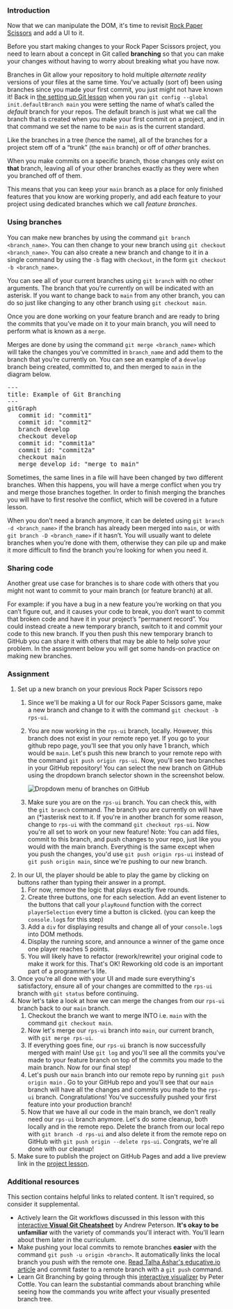 ### Introduction

Now that we can manipulate the DOM, it's time to revisit [Rock Paper Scissors](https://www.theodinproject.com/paths/foundations/courses/foundations/lessons/rock-paper-scissors) and add a UI to it.

Before you start making changes to your Rock Paper Scissors project, you need to learn about a concept in Git called **branching** so that you can make your changes without having to worry about breaking what you have now.

Branches in Git allow your repository to hold multiple *alternate reality* versions of your files at the same time. You’ve actually (sort of) been using branches since you made your first commit, you just might not have known it! Back in [the setting up Git lesson](https://www.theodinproject.com/paths/foundations/courses/foundations/lessons/setting-up-git) when you ran `git config --global init.defaultBranch main` you were setting the name of what’s called the *default* branch for your repos. The default branch is just what we call the branch that is created when you make your first commit on a project, and in that command we set the name to be `main` as is the current standard.

Like the branches in a tree (hence the name), all of the branches for a project stem off of a “trunk” (the `main` branch) or off of *other* branches.

When you make commits on a specific branch, those changes only exist on **that** branch, leaving all of your other branches exactly as they were when you branched off of them.

This means that you can keep your `main` branch as a place for only finished features that you know are working properly, and add each feature to your project using dedicated branches which we call *feature branches*.

### Using branches

You can make new branches by using the command `git branch <branch_name>`. You can then change to your new branch using `git checkout <branch_name>`. You can also create a new branch and change to it in a single command by using the `-b` flag with `checkout`, in the form `git checkout -b <branch_name>`.

You can see all of your current branches using `git branch` with no other arguments. The branch that you’re currently on will be indicated with an asterisk. If you want to change back to `main` from any other branch, you can do so just like changing to any other branch using `git checkout main`.

Once you are done working on your feature branch and are ready to bring the commits that you’ve made on it to your main branch, you will need to perform what is known as a `merge`.

Merges are done by using the command `git merge <branch_name>` which will take the changes you’ve committed in `branch_name` and add them to the branch that you’re currently on. You can see an example of a `develop` branch being created, committed to, and then merged to `main` in the diagram below.

<pre class="mermaid">
---
title: Example of Git Branching
---
gitGraph
   commit id: "commit1"
   commit id: "commit2"
   branch develop
   checkout develop
   commit id: "commit1a"
   commit id: "commit2a"
   checkout main
   merge develop id: "merge to main"
</pre>

Sometimes, the same lines in a file will have been changed by two different branches. When this happens, you will have a merge conflict when you try and merge those branches together. In order to finish merging the branches you will have to first resolve the conflict, which will be covered in a future lesson.

When you don’t need a branch anymore, it can be deleted using `git branch -d <branch_name>` if the branch has already been merged into `main`, or with `git branch -D <branch_name>` if it hasn’t. You will usually want to delete branches when you’re done with them, otherwise they can pile up and make it more difficult to find the branch you’re looking for when you need it.

### Sharing code

Another great use case for branches is to share code with others that you might not want to commit to your main branch (or feature branch) at all.

For example: if you have a bug in a new feature you’re working on that you can’t figure out, and it causes your code to break, you don’t want to commit that broken code and have it in your project’s “permanent record”. You could instead create a new temporary branch, switch to it and commit your code to this new branch. If you then push this new temporary branch to GitHub you can share it with others that may be able to help solve your problem. In the assignment below you will get some hands-on practice on making new branches.

### Assignment

<div class="lesson-content__panel" markdown="1">

1. Set up a new branch on your previous Rock Paper Scissors repo
    1. Since we'll be making a UI for our Rock Paper Scissors game, make a new branch and change to it with the command `git checkout -b rps-ui`.
    1. You are now working in the `rps-ui` branch, locally. However, this branch does not exist in your remote repo yet. If you go to your github repo page, you'll see that you only have 1 branch, which would be `main`. Let's push this new branch to your remote repo with the command `git push origin rps-ui`. Now, you'll see two branches in your GitHub repository! You can select the new branch on GitHub using the dropdown branch selector shown in the screenshot below.

          ![Dropdown menu of branches on GitHub](https://cdn.statically.io/gh/TheOdinProject/curriculum/46c18d8445051e016b1e415fe0227a0fa33cc825/foundations/javascript_basics/revisiting_rock_paper_scissors/imgs/00.png)

    1. Make sure you are on the `rps-ui` branch. You can check this, with the `git branch` command. The branch you are currently on will have an (\*)asterisk next to it. If you're in another branch for some reason, change to `rps-ui` with the command `git checkout rps-ui`. Now you're all set to work on your new feature! Note: You can add files, commit to this branch, and push changes to your repo, just like you would with the main branch. Everything is the same except when you push the changes, you'd use `git push origin rps-ui` instead of `git push origin main`, since we're pushing to our new branch.
1. In our UI, the player should be able to play the game by clicking on buttons rather than typing their answer in a prompt.
    1. For now, remove the logic that plays exactly five rounds.
    1. Create three buttons, one for each selection. Add an event listener to the buttons that call your `playRound` function with the correct `playerSelection` every time a button is clicked. (you can keep the `console.log`s for this step)
    1. Add a `div` for displaying results and change all of your `console.log`s into DOM methods.
    1. Display the running score, and announce a winner of the game once one player reaches 5 points.
    1. You will likely have to refactor (rework/rewrite) your original code to make it work for this. That's OK! Reworking old code is an important part of a programmer's life.
1. Once you're all done with your UI and made sure everything's satisfactory, ensure all of your changes are committed to the `rps-ui` branch with `git status` before continuing.
1. Now let's take a look at how we can merge the changes from our `rps-ui` branch back to our `main` branch.
    1. Checkout the branch we want to merge INTO i.e. `main` with the command `git checkout main`.
    1. Now let's merge our `rps-ui` branch into `main`, our current branch, with `git merge rps-ui`.
    1. If everything goes fine, our `rps-ui` branch is now successfully merged with main! Use `git log` and you'll see all the commits you've made to your feature branch on top of the commits you made to the main branch. Now for our final step!
    1. Let's push our `main` branch into our remote repo by running `git push origin main` . Go to your GitHub repo and you'll see that our `main` branch will have all the changes and commits you made to the `rps-ui` branch. Congratulations! You've successfully pushed your first feature into your production branch!
    1. Now that we have all our code in the main branch, we don't really need our `rps-ui` branch anymore. Let's do some cleanup, both locally and in the remote repo. Delete the branch from our local repo with `git branch -d rps-ui` and also delete it from the remote repo on GitHub with `git push origin --delete rps-ui`. Congrats, we're all done with our cleanup!
1. Make sure to publish the project on GitHub Pages and add a live preview link in the [project lesson](https://www.theodinproject.com/paths/foundations/courses/foundations/lessons/rock-paper-scissors).

</div>

### Additional resources

This section contains helpful links to related content. It isn't required, so consider it supplemental.

- Actively learn the Git workflows discussed in this lesson with this [interactive **Visual Git Cheatsheet**](https://ndpsoftware.com/git-cheatsheet.html#loc=index;) by Andrew Peterson. **It's okay to be unfamiliar** with the variety of commands you'll interact with. You'll learn about them later in the curriculum.
- Make pushing your local commits to remote branches **easier** with the command `git push -u origin <branch>`. It automatically links the local branch you push with the remote one. [Read Talha Ashar's educative.io article](https://www.educative.io/edpresso/what-is-the-git-push--u-remote-branch-name-command) and commit faster to a remote branch with a `git push` command.
- Learn Git Branching by going through this [interactive visualizer](https://learngitbranching.js.org/) by Peter Cottle. You can learn the substantial commands about branching while seeing how the commands you write affect your visually presented branch tree.
